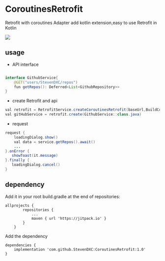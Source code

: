 # CoroutinesRetrofit

Retrofit with coroutines Adapter add kotlin extension,easy to use Retrofit in Kotlin

[![](https://jitpack.io/v/StevenDXC/CoroutinesRetrofit.svg)](https://jitpack.io/#StevenDXC/CoroutinesRetrofit)

## usage

* API interface

```java

interface GithubService{
    @GET("users/StevenDXC/repos")
    fun getRepos(): Deferred<List<GithubRepository>>
}

```

* create Retrofit and api

```java
val retrofit = RetrofitService.createCoroutinesRetrofit(baseUrl,BuildConfig.DEBUG)
val gitHubService = retrofit.create(GithubService::class.java)
```

* request

```java
request {
    loadingDialog.show()
    val data = service.getRepos().await()
    ...
}.onError {
   showToast(it.message)
}.finally {
   loadingDialog.cancel()
}
```

## dependency

Add it in your root build.gradle at the end of repositories:

```
allprojects {
		repositories {
			...
			maven { url 'https://jitpack.io' }
		}
	}
```

Add the dependency

```
dependencies {
    implementation 'com.github.StevenDXC:CoroutinesRetrofit:1.0'
}
```